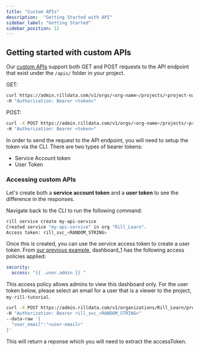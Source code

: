 ```yaml
---
title: "Custom APIs"
description:  "Getting Started with API"
sidebar_label: "Getting Started"
sidebar_position: 12
---
```


## Getting started with custom APIs

Our [custom APIs](https://docs.rilldata.com/integrate/custom-api#accessing-custom-apis) support both GET and POST requests to the API endpoint that exist under the `/apis/` folder in your project.

GET:
```bash
curl https://admin.rilldata.com/v1/orgs/<org-name>/projects/<project-name>/runtime/api/<api-name>[?query-args] \
-H "Authorization: Bearer <token>"
```

POST:
```bash
curl -X POST https://admin.rilldata.com/v1/orgs/<org-name>/projects/<project-name>/runtime/api/<api-name>[?query-args] \
-H "Authorization: Bearer <token>"
```

In order to send the request to the API endpoint, you will need to setup the token via the CLI. There are two types of bearer tokens:

- Service Account token
- User Token


### Accessing custom APIs
Let's create both a **service account token** and a **user token** to see the difference in the responses.

Navigate back to the CLI to run the following command:
```bash
rill service create my-api-service
Created service "my-api-service" in org "Rill_Learn".
Access token: rill_svc_<RANDOM_STRING>
```

Once this is created, you can use the service access token to create a user token. From [our previous example](/tutorials/rill_learn_200/cloud_components/access-policies), dashboard_1 has the following access policies applied:

```yaml
security:
  access: "{{ .user.admin }} "
```
This access policy allows admins to view this dashboard only. For the user token below, please select an email for a user that is a viewer to the project, `my-rill-tutorial`.

```bash
curl -X POST https://admin.rilldata.com/v1/organizations/Rill_Learn/projects/my-rill-tutorial/credentials \
-H "Authorization: Bearer rill_svc_<RANDOM_STRING>"
--data-raw '{
  "user_email":"<user-email>"
}'
```

This will return a reponse which you will need to extract the accessToken.

